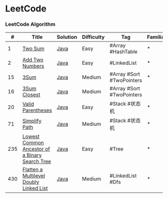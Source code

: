 LeetCode
======

### LeetCode Algorithm

| # | Title | Solution | Difficulty | Tag | Familiarity | 
|---| ----- | -------- | ---------- | --- | ----------- |
|1| [Two Sum](https://leetcode-cn.com/problems/two-sum) | [Java](./src/algorithm/twoSum) | Easy | #Array #HashTable | * |
|2| [Add Two Numbers](https://leetcode-cn.com/problems/add-two-numbers) | [Java](./src/algorithm/addTwoNumbers) | Easy | #LinkedList | * |
|15| [3Sum](https://leetcode-cn.com/problems/3sum) | [Java](./src/algorithm/threeSum) | Medium | #Array #Sort #TwoPointers | * | 
|16| [3Sum Closest](https://leetcode-cn.com/problems/3sum-closest) | [Java](./src/algorithm/threeSumClosest) | Medium | #Array #Sort #TwoPointers |  | 
|20| [Valid Parentheses](https://leetcode-cn.com/problems/valid-parentheses) | [Java](./src/algorithm/validParentheses) | Easy | #Stack #状态机 | * | 
|71| [Simplify Path](https://leetcode-cn.com/problems/simplify-path) | [Java](./src/algorithm/simplifyPath) | Medium | #Stack #状态机 | * | 
|235| [Lowest Common Ancestor of a Binary Search Tree](https://leetcode-cn.com/problems/lowest-common-ancestor-of-a-binary-search-tree) | [Java](./src/algorithm/lowestCommonAncestorOfBinarySearchTree) | Easy | #Tree | * |
|430| [Flatten a Multilevel Doubly Linked List](https://leetcode-cn.com/problems/flatten-a-multilevel-doubly-linked-list) | [Java](./src/algorithm/flattenAMultilevelDoublyLinkedList) | Medium | #LinkedList #Dfs | * | 